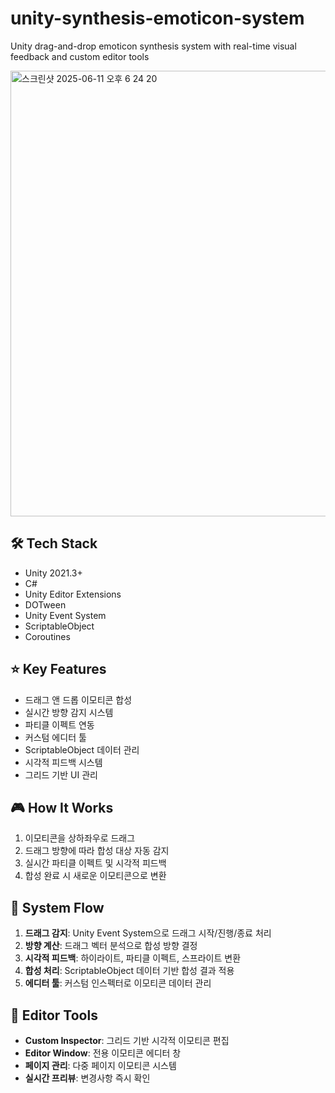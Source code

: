 # unity-synthesis-emoticon-system

Unity drag-and-drop emoticon synthesis system with real-time visual feedback and custom editor tools

<img width="713" alt="스크린샷 2025-06-11 오후 6 24 20" src="https://github.com/user-attachments/assets/7edf619f-e65e-4ed1-a13b-4eca46180c33" />

## 🛠 Tech Stack

- Unity 2021.3+
- C#
- Unity Editor Extensions
- DOTween
- Unity Event System
- ScriptableObject
- Coroutines

## ⭐ Key Features

- 드래그 앤 드롭 이모티콘 합성
- 실시간 방향 감지 시스템
- 파티클 이펙트 연동
- 커스텀 에디터 툴
- ScriptableObject 데이터 관리
- 시각적 피드백 시스템
- 그리드 기반 UI 관리

## 🎮 How It Works

1. 이모티콘을 상하좌우로 드래그
2. 드래그 방향에 따라 합성 대상 자동 감지
3. 실시간 파티클 이펙트 및 시각적 피드백
4. 합성 완료 시 새로운 이모티콘으로 변환

## 🎯 System Flow

1. **드래그 감지**: Unity Event System으로 드래그 시작/진행/종료 처리
2. **방향 계산**: 드래그 벡터 분석으로 합성 방향 결정
3. **시각적 피드백**: 하이라이트, 파티클 이펙트, 스프라이트 변환
4. **합성 처리**: ScriptableObject 데이터 기반 합성 결과 적용
5. **에디터 툴**: 커스텀 인스펙터로 이모티콘 데이터 관리

## 🔧 Editor Tools

- **Custom Inspector**: 그리드 기반 시각적 이모티콘 편집
- **Editor Window**: 전용 이모티콘 에디터 창
- **페이지 관리**: 다중 페이지 이모티콘 시스템
- **실시간 프리뷰**: 변경사항 즉시 확인

